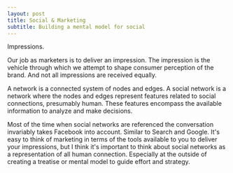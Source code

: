 ```yaml
---
layout: post
title: Social & Marketing
subtitle: Building a mental model for social
---
```


Impressions.

Our job as marketers is to deliver an impression. The impression is the vehicle through which we attempt to shape consumer perception of the brand. And not all impressions are received equally.

A network is a connected system of nodes and edges. A social network is a network where the nodes and edges represent features related to social connections, presumably human. These features encompass the available information to analyze and make decisions. 

Most of the time when social networks are referenced the conversation invariably takes Facebook into account. Similar to Search and Google. It's easy to think of marketing in terms of the tools available to you to deliver your impressions, but I think it's important to think about social networks as a representation of all human connection. Especially at the outside of creating a treatise or mental model to guide effort and strategy.
